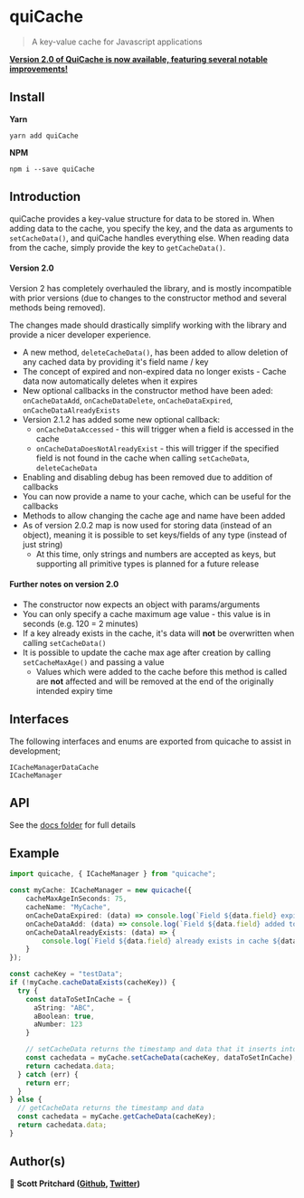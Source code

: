 # quiCache

> A key-value cache for Javascript applications

**[Version 2.0 of QuiCache is now available, featuring several notable improvements!](https://github.com/ChronSyn/quiCache/tree/feature/2.0-release)**

## Install

**Yarn**

`yarn add quiCache`

**NPM**

`npm i --save quiCache`


## Introduction

quiCache provides a key-value structure for data to be stored in. When adding data to the cache, you specify the key, and the data as arguments to `setCacheData()`, and quiCache handles everything else.
When reading data from the cache, simply provide the key to `getCacheData()`.


#### Version 2.0

Version 2 has completely overhauled the library, and is mostly incompatible with prior versions (due to changes to the constructor method and several methods being removed).

The changes made should drastically simplify working with the library and provide a nicer developer experience.

  * A new method, `deleteCacheData()`, has been added to allow deletion of any cached data by providing it's field name / key
  * The concept of expired and non-expired data no longer exists - Cache data now automatically deletes when it expires
  * New optional callbacks in the constructor method have been aded: `onCacheDataAdd`, `onCacheDataDelete`, `onCacheDataExpired`, `onCacheDataAlreadyExists`
  * Version 2.1.2 has added some new optional callback:
    * `onCacheDataAccessed` - this will trigger when a field is accessed in the cache
    * `onCacheDataDoesNotAlreadyExist` - this will trigger if the specified field is not found in the cache when calling `setCacheData`, `deleteCacheData` 
  * Enabling and disabling debug has been removed due to addition of callbacks
  * You can now provide a name to your cache, which can be useful for the callbacks
  * Methods to allow changing the cache age and name have been added
  * As of version 2.0.2 map is now used for storing data (instead of an object), meaning it is possible to set keys/fields of any type (instead of just string)
    * At this time, only strings and numbers are accepted as keys, but supporting all primitive types is planned for a future release

#### Further notes on version 2.0
  - The constructor now expects an object with params/arguments
  - You can only specify a cache maximum age value - this value is in seconds (e.g. 120 = 2 minutes)
  - If a key already exists in the cache, it's data will **not** be overwritten when calling `setCacheData()`
  - It is possible to update the cache max age after creation by calling `setCacheMaxAge()` and passing a value
    - Values which were added to the cache before this method is called are **not** affected and will be removed at the end of the originally intended expiry time

## Interfaces

The following interfaces and enums are exported from quicache to assist in development;

    ICacheManagerDataCache
    ICacheManager

## API

See the [docs folder](./docs/index.html) for full details

## Example

```typescript
import quicache, { ICacheManager } from "quicache";

const myCache: ICacheManager = new quicache({
    cacheMaxAgeInSeconds: 75,
    cacheName: "MyCache",
    onCacheDataExpired: (data) => console.log(`Field ${data.field} expired in cache ${data.cacheName}`),
    onCacheDataAdd: (data) => console.log(`Field ${data.field} added to cache ${data.cacheName}`),
    onCacheDataAlreadyExists: (data) => {
        console.log(`Field ${data.field} already exists in cache ${data.cacheName}, and expires in ${data.expires} seconds`)
    }
});

const cacheKey = "testData";
if (!myCache.cacheDataExists(cacheKey)) {
  try {
    const dataToSetInCache = {
      aString: "ABC",
      aBoolean: true,
      aNumber: 123
    }

    // setCacheData returns the timestamp and data that it inserts into the cache
    const cachedata = myCache.setCacheData(cacheKey, dataToSetInCache);
    return cachedata.data;
  } catch (err) {
    return err;
  }
} else {
  // getCacheData returns the timestamp and data
  const cachedata = myCache.getCacheData(cacheKey);
  return cachedata.data;
}
```

## Author(s)

👤 **Scott Pritchard ([Github](https://github.com/ChronSyn), [Twitter](https://twitter.com/ChronSyn))**
